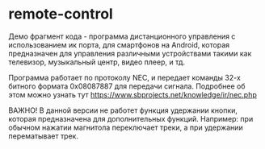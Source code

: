 # remote-control
Демо фрагмент кода - программа дистанционного управления с использованием ик порта, для смартфонов на Android, которая предназначен для управления различными устройствами такими как телевизор, музыкальный центр, видео плеер, и тд.

Программа работает по протоколу NEC, и передает команды 32-х битного формата 0x08087887 для передачи сигнала. Подробнее об этом можно узнать тут https://www.sbprojects.net/knowledge/ir/nec.php

ВАЖНО! В данной версии не работет функция удержании кнопки, которая предназначена для дополнительных функций. Например: при обычном нажатии магнитола переключает треки, а при удержании перематывает трек.

